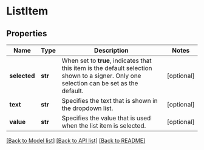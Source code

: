 # ListItem

## Properties
Name | Type | Description | Notes
------------ | ------------- | ------------- | -------------
**selected** | **str** | When set to **true**, indicates that this item is the default selection shown to a signer.   Only one selection can be set as the default. | [optional] 
**text** | **str** | Specifies the text that is shown in the dropdown list.  | [optional] 
**value** | **str** | Specifies the value that is used when the list item is selected. | [optional] 

[[Back to Model list]](../README.md#documentation-for-models) [[Back to API list]](../README.md#documentation-for-api-endpoints) [[Back to README]](../README.md)


